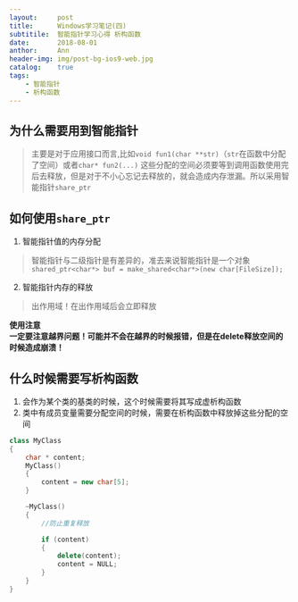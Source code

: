 ```yaml
---
layout:     post
title:      Windows学习笔记(四)
subtitile:  智能指针学习心得 析构函数
date:       2018-08-01
anthor:     Ann
header-img: img/post-bg-ios9-web.jpg
catalog:    true
tags:
    - 智能指针
    - 析构函数
---
```


## 为什么需要用到智能指针
> 主要是对于应用接口而言,比如`void fun1(char **str)`（`str`在函数中分配了空间）或者`char* fun2(...)`
> 这些分配的空间必须要等到调用函数使用完后去释放，但是对于不小心忘记去释放的，就会造成内存泄漏。所以采用智能指针`share_ptr`  

## 如何使用`share_ptr`
1. 智能指针值的内存分配  
> 智能指针与二级指针是有差异的，准去来说智能指针是一个对象
> `shared_ptr<char*> buf = make_shared<char*>(new char[FileSize]);`  

2. 智能指针内存的释放
> 出作用域！在出作用域后会立即释放

**使用注意**  
**一定要注意越界问题！可能并不会在越界的时候报错，但是在delete释放空间的时候造成崩溃！**  


## 什么时候需要写析构函数
1. 会作为某个类的基类的时候，这个时候需要将其写成虚析构函数  
2. 类中有成员变量需要分配空间的时候，需要在析构函数中释放掉这些分配的空间  
```c++
class MyClass
{
    char * content;
    MyClass()
    {
        content = new char[5];
    }

    ~MyClass()
    {
        //防止重复释放   

        if (content)
        {
            delete(content);
            content = NULL;
        }
    }
}
```
